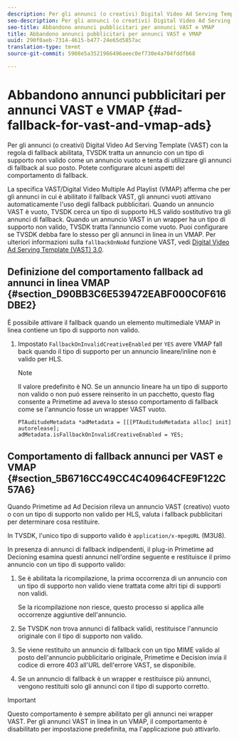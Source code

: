 ```yaml
---
description: Per gli annunci (o creativi) Digital Video Ad Serving Template (VAST) con la regola di fallback abilitata, TVSDK tratta un annuncio con un tipo di supporto non valido come un annuncio vuoto e tenta di utilizzare gli annunci di fallback al suo posto. Potete configurare alcuni aspetti del comportamento di fallback.
seo-description: Per gli annunci (o creativi) Digital Video Ad Serving Template (VAST) con la regola di fallback abilitata, TVSDK tratta un annuncio con un tipo di supporto non valido come un annuncio vuoto e tenta di utilizzare gli annunci di fallback al suo posto. Potete configurare alcuni aspetti del comportamento di fallback.
seo-title: Abbandono annunci pubblicitari per annunci VAST e VMAP
title: Abbandono annunci pubblicitari per annunci VAST e VMAP
uuid: 290f0aeb-7314-4615-b477-24e65d5857ac
translation-type: tm+mt
source-git-commit: 5908e5a3521966496aeec0ef730e4a704fddfb68

---
```



# Abbandono annunci pubblicitari per annunci VAST e VMAP {#ad-fallback-for-vast-and-vmap-ads}

Per gli annunci (o creativi) Digital Video Ad Serving Template (VAST) con la regola di fallback abilitata, TVSDK tratta un annuncio con un tipo di supporto non valido come un annuncio vuoto e tenta di utilizzare gli annunci di fallback al suo posto. Potete configurare alcuni aspetti del comportamento di fallback.

La specifica VAST/Digital Video Multiple Ad Playlist (VMAP) afferma che per gli annunci in cui è abilitato il fallback VAST, gli annunci vuoti attivano automaticamente l&#39;uso degli fallback pubblicitari. Quando un annuncio VAST è vuoto, TVSDK cerca un tipo di supporto HLS valido sostitutivo tra gli annunci di fallback. Quando un annuncio VAST in un wrapper ha un tipo di supporto non valido, TVSDK tratta l’annuncio come vuoto. Puoi configurare se TVSDK debba fare lo stesso per gli annunci in linea in un VMAP. Per ulteriori informazioni sulla `fallbackOnNoAd` funzione VAST, vedi [Digital Video Ad Serving Template (VAST) 3.0](https://www.iab.net/guidelines/508676/digitalvideo/vsuite/vast).

## Definizione del comportamento fallback ad annunci in linea VMAP {#section_D90BB3C6E539472EABF000C0F616DBE2}

È possibile attivare il fallback quando un elemento multimediale VMAP in linea contiene un tipo di supporto non valido.

1. Impostato `FallbackOnInvalidCreativeEnabled` per `YES` avere VMAP fall back quando il tipo di supporto per un annuncio lineare/inline non è valido per HLS.

   >[!NOTE]
   >
   >Il valore predefinito è NO. Se un annuncio lineare ha un tipo di supporto non valido o non può essere reinserito in un pacchetto, questo flag consente a Primetime ad aveva lo stesso comportamento di fallback come se l&#39;annuncio fosse un wrapper VAST vuoto.

   ```
   PTAuditudeMetadata *adMetadata = [[[PTAuditudeMetadata alloc] init] autorelease]; 
   adMetadata.isFallbackOnInvalidCreativeEnabled = YES;
   ```

## Comportamento di fallback annunci per VAST e VMAP {#section_5B6716CC49CC4C40964CFE9F122C57A6}

Quando Primetime ad Ad Decision rileva un annuncio VAST (creativo) vuoto o con un tipo di supporto non valido per HLS, valuta i fallback pubblicitari per determinare cosa restituire.

In TVSDK, l&#39;unico tipo di supporto valido è `application/x-mpegURL` (M3U8).

In presenza di annunci di fallback indipendenti, il plug-in Primetime ad Decioning esamina questi annunci nell&#39;ordine seguente e restituisce il primo annuncio con un tipo di supporto valido:

1. Se è abilitata la ricompilazione, la prima occorrenza di un annuncio con un tipo di supporto non valido viene trattata come altri tipi di supporti non validi.

   Se la ricompilazione non riesce, questo processo si applica alle occorrenze aggiuntive dell&#39;annuncio.
1. Se TVSDK non trova annunci di fallback validi, restituisce l&#39;annuncio originale con il tipo di supporto non valido.
1. Se viene restituito un annuncio di fallback con un tipo MIME valido al posto dell&#39;annuncio pubblicitario originale, Primetime e Decision invia il codice di errore 403 all&#39;URL dell&#39;errore VAST, se disponibile.
1. Se un annuncio di fallback è un wrapper e restituisce più annunci, vengono restituiti solo gli annunci con il tipo di supporto corretto.

>[!IMPORTANT]
>
>Questo comportamento è sempre abilitato per gli annunci nei wrapper VAST. Per gli annunci VAST in linea in un VMAP, il comportamento è disabilitato per impostazione predefinita, ma l&#39;applicazione può attivarlo.

